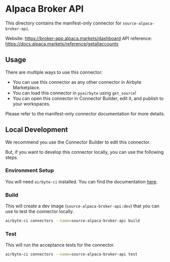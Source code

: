 # Alpaca Broker API
This directory contains the manifest-only connector for `source-alpaca-broker-api`.

Website: https://broker-app.alpaca.markets/dashboard
API reference: https://docs.alpaca.markets/reference/getallaccounts

## Usage
There are multiple ways to use this connector:
- You can use this connector as any other connector in Airbyte Marketplace.
- You can load this connector in `pyairbyte` using `get_source`!
- You can open this connector in Connector Builder, edit it, and publish to your workspaces.

Please refer to the manifest-only connector documentation for more details.

## Local Development
We recommend you use the Connector Builder to edit this connector.

But, if you want to develop this connector locally, you can use the following steps.

### Environment Setup
You will need `airbyte-ci` installed. You can find the documentation [here](airbyte-ci).

### Build
This will create a dev image (`source-alpaca-broker-api:dev`) that you can use to test the connector locally.
```bash
airbyte-ci connectors --name=source-alpaca-broker-api build
```

### Test
This will run the acceptance tests for the connector.
```bash
airbyte-ci connectors --name=source-alpaca-broker-api test
```

